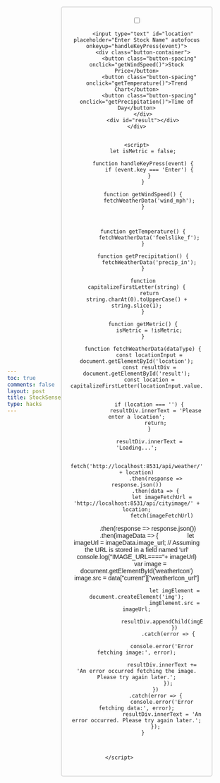 ```yaml
---
toc: true
comments: false
layout: post
title: StockSense
type: hacks
---
```







<html lang="en">

<head>
    <meta charset="UTF-8">
    <meta name="viewport" content="width=device-width, initial-scale=1.0">
    <title>StockSense</title>
    <style>
        body {
            font-family: Arial, sans-serif;
            display: flex;
            justify-content: center;
            align-items: center;
            height: 100vh;
            margin: 0;
        }
        .container {
            text-align: center;
            padding: 20px;
            border: 2px solid #ddd;
            border-radius: 5px;
            width: 300px;
        }
        input[type="text"] {
            width: 100%;
            padding: 10px;
            margin-bottom: 20px;
            box-sizing: border-box;
            border: 1px solid #ddd;
            border-radius: 5px;
        }
        .button-container {
            display: flex;
            justify-content: space-between;
        }
        .button-container button {
            background-color: #4CAF50;
            color: white;
            padding: 5px 10px;
            border: none;
            border-radius: 5px;
            cursor: pointer;
            flex: 1;
        }
        button:hover {
            background-color: #45a049;
        }
        #result {
            margin-top: 20px;
            padding: 10px;
            border: 1px solid #ddd;
            border-radius: 5px;
        }
        .button-spacing {
            margin-right: 10px;
        }
    </style>

<body>
    <div class="container">
    <label class="switch">
    <input type="checkbox" id="tempSwitch" onclick="getMetric()">
    <span class="slider round"></span>
</label>


     

        <input type="text" id="location" placeholder="Enter Stock Name" autofocus onkeyup="handleKeyPress(event)">
        <div class="button-container">
            <button class="button-spacing" onclick="getWindSpeed()">Stock Price</button>
            <button class="button-spacing" onclick="getTemperature()">Trend Chart</button>
            <button class="button-spacing" onclick="getPrecipitation()">Time of Day</button>
        </div>
        <div id="result"></div>
    </div>


    <script>
        let isMetric = false;

        function handleKeyPress(event) {
            if (event.key === 'Enter') {
            }
        }

        function getWindSpeed() {
            fetchWeatherData('wind_mph');
        }



        function getTemperature() {
            fetchWeatherData('feelslike_f');
        }

        function getPrecipitation() {
            fetchWeatherData('precip_in');
        }

        function capitalizeFirstLetter(string) {
            return string.charAt(0).toUpperCase() + string.slice(1);
        }

        function getMetric() {
            isMetric = !isMetric;
        }

        function fetchWeatherData(dataType) {
            const locationInput = document.getElementById('location');
            const resultDiv = document.getElementById('result');
            const location = capitalizeFirstLetter(locationInput.value.trim());
        

            if (location === '') {
                resultDiv.innerText = 'Please enter a location';
                return;
            }

            resultDiv.innerText = 'Loading...';

            fetch('http://localhost:8531/api/weather/' + location)
                .then(response => response.json())
                .then(data => {
                    let imageFetchUrl = 'http://localhost:8531/api/cityimage/' + location;
                    fetch(imageFetchUrl)
                        .then(response => response.json())
                        .then(imageData => {
                            let imageUrl = imageData.image_url; // Assuming the URL is stored in a field named 'url'
                            console.log("IMAGE_URL===="+ imageUrl)
                            var image = document.getElementById('weatherIcon')
                            image.src = data["current"]["weatherIcon_url"]

                         
                            
                            let imgElement = document.createElement('img');
                            imgElement.src = imageUrl;
                            resultDiv.appendChild(imgElement);
                            })
                        .catch(error => {
                            console.error('Error fetching image:', error);
                            resultDiv.innerText += 'An error occurred fetching the image. Please try again later.';
                        });
                })
                .catch(error => {
                    console.error('Error fetching data:', error);
                    resultDiv.innerText = 'An error occurred. Please try again later.';
                });
        }
                
               

    </script>           
</body>



<html>


